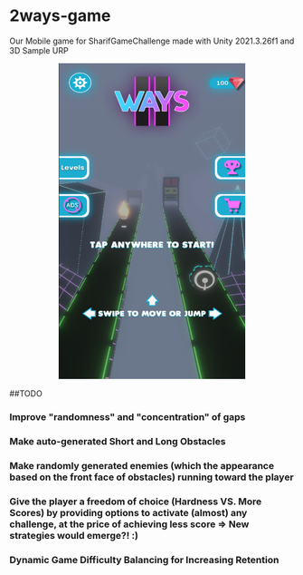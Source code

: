 # 2ways-game
Our Mobile game for SharifGameChallenge made with Unity 2021.3.26f1 and 3D Sample URP
<p align="center">
  <img src="https://github.com/amireza007/2ways-game/blob/main/Game_Environment.png" width="330" height="557">
</p>

##TODO
### Improve "randomness" and "concentration" of gaps
### Make auto-generated Short and Long Obstacles
### Make randomly generated enemies (which the appearance based on the front face of obstacles) running toward the player
### Give the player a freedom of choice (Hardness VS. More Scores) by providing options to activate (almost) any challenge, at the price of achieving less score => New strategies would emerge?! :)
### Dynamic Game Difficulty Balancing for Increasing Retention
